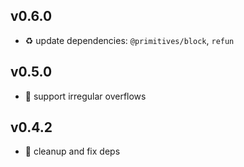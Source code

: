 ## v0.6.0

* ♻️ update dependencies: `@primitives/block`, `refun`

## v0.5.0

* 🌱 support irregular overflows

## v0.4.2

* 🐞 cleanup and fix deps
